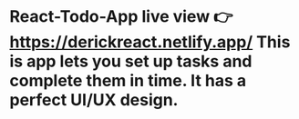 # React-Todo-App live view 👉 https://derickreact.netlify.app/  This is app lets you set up tasks and complete them in time. It has a perfect UI/UX design.
